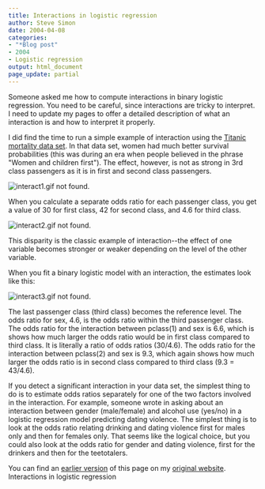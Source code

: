 ```yaml
---
title: Interactions in logistic regression
author: Steve Simon
date: 2004-04-08
categories:
- "*Blog post"
- 2004
- Logistic regression
output: html_document
page_update: partial
---
```

Someone asked me how to compute interactions in binary logistic
regression. You need to be careful, since interactions are tricky to
interpret. I need to update my pages to offer a detailed description
of what an interaction is and how to interpret it properly.

I did find the time to run a simple example of interaction using the
[Titanic mortality data set](../training/datasets/titanic.htm). In
that data set, women had much better survival probabilities (this was
during an era when people believed in the phrase "Women and children
first"). The effect, however, is not as strong in 3rd class
passengers as it is in first and second class passengers.

![interact1.gif not found.](http://www.pmean.com/new-images/04/interactions01.png)

When you calculate a separate odds ratio for each passenger class, you
get a value of 30 for first class, 42 for second class, and 4.6 for
third class.

![interact2.gif not found.](http://www.pmean.com/new-images/04/interactions02.png)

This disparity is the classic example of interaction--the effect of
one variable becomes stronger or weaker depending on the level of the
other variable.

When you fit a binary logistic model with an interaction, the
estimates look like this:

![interact3.gif not found.](http://www.pmean.com/new-images/04/interactions03.png)

The last passenger class (third class) becomes the reference level.
The odds ratio for sex, 4.6, is the odds ratio within the third
passenger class. The odds ratio for the interaction between pclass(1)
and sex is 6.6, which is shows how much larger the odds ratio would be
in first class compared to third class. It is literally a ratio of
odds ratios (30/4.6). The odds ratio for the interaction between
pclass(2) and sex is 9.3, which again shows how much larger the odds
ratio is in second class compared to third class (9.3 = 43/4.6).

If you detect a significant interaction in your data set, the simplest
thing to do is to estimate odds ratios separately for one of the two
factors involved in the interaction. For example, someone wrote in
asking about an interaction between gender (male/female) and alcohol
use (yes/no) in a logistic regression model predicting dating
violence. The simplest thing is to look at the odds ratio relating
drinking and dating violence first for males only and then for females
only. That seems like the logical choice, but you could also look at
the odds ratio for gender and dating violence, first for the drinkers
and then for the teetotalers.

You can find an [earlier version](http://www.pmean.com/04/interactions.html) of this page on my [original website](http://www.pmean.com/original_site.html). Interactions in logistic regression
